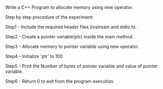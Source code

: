 Write a C++ Program to allocate memory using new operator.

Step by step procedure of the experiment:

Step1 - Include the required header files (iostream and stdio.h).

Step2 - Create a pointer variable(ptr) inside the main method.

Step3 - Allocate memory to pointer variable using new operator.

Step4 - Initialize 'ptr' to 100

Step5 - Print the Number of bytes of pointer variable and value of pointer variable.

Step6 - Return 0 to exit from the program execution.
